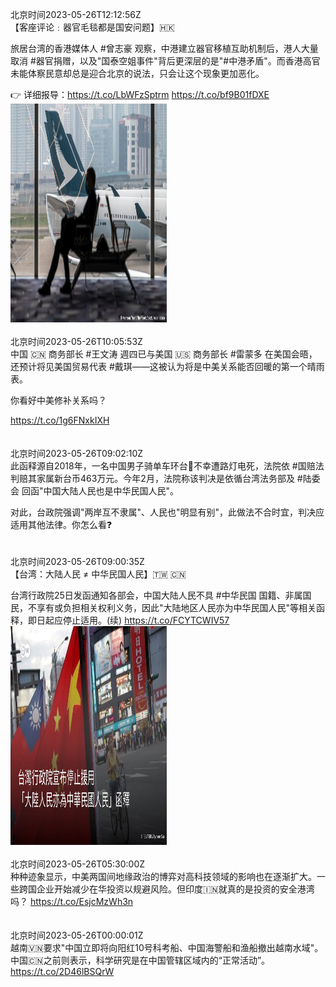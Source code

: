 北京时间2023-05-26T12:12:56Z<br>【客座评论﹕器官毛毯都是国安问题】🇭🇰

旅居台湾的香港媒体人 #曾志豪 观察，中港建立器官移植互助机制后，港人大量取消 #器官捐赠，以及"国泰空姐事件"背后更深层的是"#中港矛盾"。而香港高官未能体察民意却总是迎合北京的说法，只会让这个现象更加恶化。

👉 详细报导：https://t.co/LbWFzSptrm https://t.co/bf9B01fDXE<br><img src='/temp/image/2023/u-Month-5/1661948509493563392_0.jpg' width='250' height='350'><br><br>北京时间2023-05-26T10:05:53Z<br>中国 🇨🇳 商务部长 #王文涛 週四已与美国 🇺🇸 商务部长 #雷蒙多 在美国会晤，还预计将见美国贸易代表 #戴琪——这被认为将是中美关系能否回暖的第一个晴雨表。

你看好中美修补关系吗？



https://t.co/1g6FNxkIXH<br><br><br>北京时间2023-05-26T09:02:10Z<br>此函释源自2018年，一名中国男子骑单车环台🚴不幸遭路灯电死，法院依 #国赔法 判赔其家属新台币463万元。今年2月，法院称该判决是依循台湾法务部及 #陆委会 回函"中国大陆人民也是中华民国人民"。

对此，台政院强调"两岸互不隶属"、人民也"明显有别"，此做法不合时宜，判决应适用其他法律。你怎么看❓<br><br><br>北京时间2023-05-26T09:00:35Z<br>【台湾：大陆人民 ≠ 中华民国人民】🇹🇼 🇨🇳

台湾行政院25日发函通知各部会，中国大陆人民不具 #中华民国 国籍、非属国民，不享有或负担相关权利义务，因此"大陆地区人民亦为中华民国人民"等相关函释，即日起应停止适用。(续) https://t.co/FCYTCWIV57<br><img src='/temp/image/2023/u-Month-5/1661900100908601385_0.jpg' width='250' height='350'><br><br>北京时间2023-05-26T05:30:00Z<br>种种迹象显示，中美两国间地缘政治的博弈对高科技领域的影响也在逐渐扩大。一些跨国企业开始减少在华投资以规避风险。但印度🇮🇳就真的是投资的安全港湾吗？
https://t.co/EsjcMzWh3n<br><br><br>北京时间2023-05-26T00:00:01Z<br>越南🇻🇳要求"中国立即将向阳红10号科考船、中国海警船和渔船撤出越南水域"。中国🇨🇳之前则表示，科学研究是在中国管辖区域内的“正常活动”。
https://t.co/2D46lBSQrW<br><br><br>